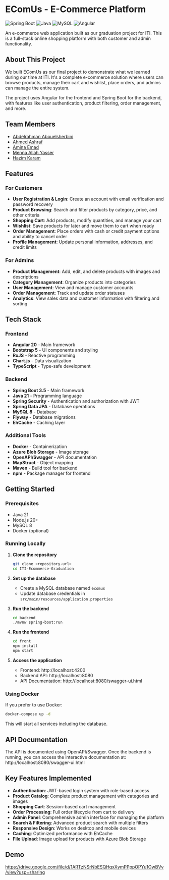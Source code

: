 # EComUs - E-Commerce Platform

![Spring Boot](https://img.shields.io/badge/Spring%20Boot-3.5.0-brightgreen)
![Java](https://img.shields.io/badge/Java-21-orange)
![MySQL](https://img.shields.io/badge/MySQL-8.0-blue)
![Angular](https://img.shields.io/badge/Angular-20.0.0-red)

An e-commerce web application built as our graduation project for ITI. This is a full-stack online shopping platform with both customer and admin functionality.

## About This Project

We built EComUs as our final project to demonstrate what we learned during our time at ITI. It's a complete e-commerce solution where users can browse products, manage their cart and wishlist, place orders, and admins can manage the entire system.

The project uses Angular for the frontend and Spring Boot for the backend, with features like user authentication, product filtering, order management, and more.

## Team Members

- [Abdelrahman Abouelsherbini](https://github.com/abdelrahman-sherbini)
- [Ahmed Ashraf](https://github.com/AhmedAshraf8228)
- [Amina Emad](https://github.com/amina836)
- [Menna Allah Yasser](https://github.com/Menna-Allah-Yasser)
- [Hazim Karam](https://github.com/Hazim-Karam159)

## Features

### For Customers
- **User Registration & Login**: Create an account with email verification and password recovery
- **Product Browsing**: Search and filter products by category, price, and other criteria
- **Shopping Cart**: Add products, modify quantities, and manage your cart
- **Wishlist**: Save products for later and move them to cart when ready
- **Order Management**: Place orders with cash or credit payment options and ability to cancel order
- **Profile Management**: Update personal information, addresses, and credit limits

### For Admins
- **Product Management**: Add, edit, and delete products with images and descriptions
- **Category Management**: Organize products into categories
- **User Management**: View and manage customer accounts
- **Order Management**: Track and update order statuses
- **Analytics**: View sales data and customer information with filtering and sorting

## Tech Stack

### Frontend
- **Angular 20** - Main framework
- **Bootstrap 5** - UI components and styling
- **RxJS** - Reactive programming
- **Chart.js** - Data visualization
- **TypeScript** - Type-safe development

### Backend
- **Spring Boot 3.5** - Main framework
- **Java 21** - Programming language
- **Spring Security** - Authentication and authorization with JWT
- **Spring Data JPA** - Database operations
- **MySQL 8** - Database
- **Flyway** - Database migrations
- **EhCache** - Caching layer

### Additional Tools
- **Docker** - Containerization
- **Azure Blob Storage** - Image storage
- **OpenAPI/Swagger** - API documentation
- **MapStruct** - Object mapping
- **Maven** - Build tool for backend
- **npm** - Package manager for frontend

## Getting Started

### Prerequisites
- Java 21
- Node.js 20+
- MySQL 8
- Docker (optional)

### Running Locally

1. **Clone the repository**
   ```bash
   git clone <repository-url>
   cd ITI-Ecommerce-Graduation
   ```

2. **Set up the database**
    - Create a MySQL database named `ecomus`
    - Update database credentials in `src/main/resources/application.properties`

3. **Run the backend**
   ```bash
   cd backend
   ./mvnw spring-boot:run
   ```

4. **Run the frontend**
   ```bash
   cd front
   npm install
   npm start
   ```

5. **Access the application**
    - Frontend: http://localhost:4200
    - Backend API: http://localhost:8080
    - API Documentation: http://localhost:8080/swagger-ui.html

### Using Docker

If you prefer to use Docker:

```bash
docker-compose up -d
```

This will start all services including the database.

## API Documentation

The API is documented using OpenAPI/Swagger. Once the backend is running, you can access the interactive documentation at:
http://localhost:8080/swagger-ui.html

## Key Features Implemented

- **Authentication**: JWT-based login system with role-based access
- **Product Catalog**: Complete product management with categories and images
- **Shopping Cart**: Session-based cart management
- **Order Processing**: Full order lifecycle from cart to delivery
- **Admin Panel**: Comprehensive admin interface for managing the platform
- **Search & Filtering**: Advanced product search with multiple filters
- **Responsive Design**: Works on desktop and mobile devices
- **Caching**: Optimized performance with EhCache
- **File Upload**: Image upload for products with Azure Blob Storage

## Demo

https://drive.google.com/file/d/1ARTzNSrNbESQHqxXymPPppOPYu1OwBVv/view?usp=sharing
